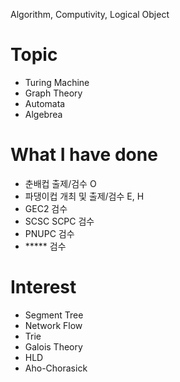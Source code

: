 Algorithm, Computivity, Logical Object

# Topic
- Turing Machine
- Graph Theory
- Automata
- Algebrea

# What I have done
- 춘배컵 출제/검수 O
- 파댕이컵 개최 및 출제/검수 E, H
- GEC2 검수
- SCSC SCPC 검수
- PNUPC 검수
- ***** 검수

# Interest
- Segment Tree
- Network Flow
- Trie
- Galois Theory
- HLD
- Aho-Chorasick
